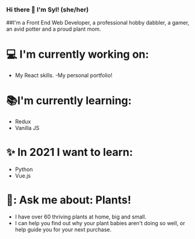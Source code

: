 ### Hi there 👋 I'm Syl! (she/her)

##I'm a Front End Web Developer, a professional hobby dabbler, a gamer, an avid potter and a proud plant mom. 

 # :computer: I'm currently working on:
   - My React skills.
   -My personal portfolio!
 
 # :books:I'm currently learning: 
 - Redux
 - Vanilla JS
 
  # :sparkles: In 2021 I want to learn: 
 - Python
 - Vue.js
 
 #  :speech_balloon:: Ask me about: Plants!
 - I have over 60 thriving plants at home, big and small.
 - I can help you find out why your plant babies aren't doing so well, or help guide you for your next purchase. 
 

 

<!--
**therealsylaucoin/therealsylaucoin** is a ✨ _special_ ✨ repository because its `README.md` (this file) appears on your GitHub profile.
Here are some ideas to get you started:
- 🔭 I’m currently working on ...
- 🌱 I’m currently learning ...
- 👯 I’m looking to collaborate on ...
- 🤔 I’m looking for help with ...
- 💬 Ask me about ...
- 📫 How to reach me: ...
- 😄 Pronouns: ...
- ⚡ Fun fact: ...
-->
